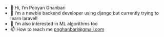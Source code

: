 - 👋 Hi, I’m Pooyan Ghanbari
- 👀 I’m a newbie backend developer using django but currently trying to learn laravel!
- 🌱 I’m also interested in ML algorithms too
- 📫 How to reach me pnghanbari@gmail.com


<!---
PooyanGnb/PooyanGnb is a ✨ special ✨ repository because its `README.md` (this file) appears on your GitHub profile.
You can click the Preview link to take a look at your changes.
--->
